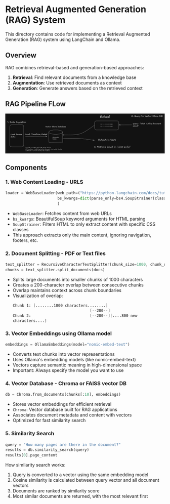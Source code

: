 # Retrieval Augmented Generation (RAG) System

This directory contains code for implementing a Retrieval Augmented Generation (RAG) system using LangChain and Ollama.

## Overview

RAG combines retrieval-based and generation-based approaches:

1. **Retrieval**: Find relevant documents from a knowledge base
2. **Augmentation**: Use retrieved documents as context
3. **Generation**: Generate answers based on the retrieved context

## RAG Pipeline FLow
![rag flow image](flow.png "RAG FLOW")

## Components

### 1. Web Content Loading - URLS

```python
loader = WebBaseLoader(web_path=("https://python.langchain.com/docs/tutorials/rag/",),
                       bs_kwargs=dict(parse_only=bs4.SoupStrainer(class_=("theme-doc-markdown markdown", "main-wrapper mainWrapper_z2l0")))
                       )
```

- `WebBaseLoader`: Fetches content from web URLs
- `bs_kwargs`: BeautifulSoup keyword arguments for HTML parsing
- `SoupStrainer`: Filters HTML to only extract content with specific CSS classes
- This approach extracts only the main content, ignoring navigation, footers, etc.

### 2. Document Splitting - PDF or Text files

```python
text_splitter = RecursiveCharacterTextSplitter(chunk_size=1000, chunk_overlap=200)
chunks = text_splitter.split_documents(docs)
```

- Splits large documents into smaller chunks of 1000 characters
- Creates a 200-character overlap between consecutive chunks
- Overlap maintains context across chunk boundaries
- Visualization of overlap:
  ```
  Chunk 1: [........1000 characters........]
                                    [--200--]
  Chunk 2:                          [--200--][....800 new characters....]
  ```

### 3. Vector Embeddings using Ollama model

```python
embeddings = OllamaEmbeddings(model="nomic-embed-text")
```

- Converts text chunks into vector representations
- Uses Ollama's embedding models (like nomic-embed-text)
- Vectors capture semantic meaning in high-dimensional space
- Important: Always specify the model you want to use

### 4. Vector Database - Chroma or FAISS vector DB

```python
db = Chroma.from_documents(chunks[:10], embeddings)
```

- Stores vector embeddings for efficient retrieval
- `Chroma`: Vector database built for RAG applications
- Associates document metadata and content with vectors
- Optimized for fast similarity search

### 5. Similarity Search

```python
query = "How many pages are there in the document?"
results = db.similarity_search(query)
results[0].page_content
```

How similarity search works:

1. Query is converted to a vector using the same embedding model
2. Cosine similarity is calculated between query vector and all document vectors
3. Documents are ranked by similarity score
4. Most similar documents are returned, with the most relevant first
